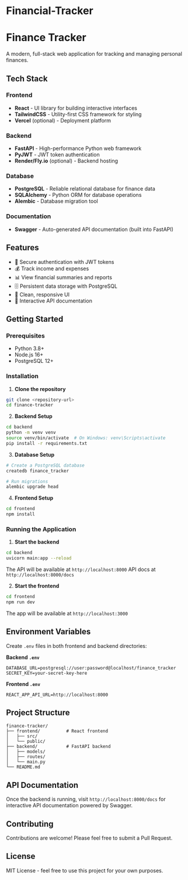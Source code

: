 # Financial-Tracker
# Finance Tracker

A modern, full-stack web application for tracking and managing personal finances.

## Tech Stack

### Frontend
- **React** - UI library for building interactive interfaces
- **TailwindCSS** - Utility-first CSS framework for styling
- **Vercel** (optional) - Deployment platform

### Backend
- **FastAPI** - High-performance Python web framework
- **PyJWT** - JWT token authentication
- **Render/Fly.io** (optional) - Backend hosting

### Database
- **PostgreSQL** - Reliable relational database for finance data
- **SQLAlchemy** - Python ORM for database operations
- **Alembic** - Database migration tool

### Documentation
- **Swagger** - Auto-generated API documentation (built into FastAPI)

## Features

- 🔐 Secure authentication with JWT tokens
- 💰 Track income and expenses
- 📊 View financial summaries and reports
- 🗄️ Persistent data storage with PostgreSQL
- 📱 Clean, responsive UI
- 📖 Interactive API documentation

## Getting Started

### Prerequisites
- Python 3.8+
- Node.js 16+
- PostgreSQL 12+

### Installation

1. **Clone the repository**
```bash
git clone <repository-url>
cd finance-tracker
```

2. **Backend Setup**
```bash
cd backend
python -m venv venv
source venv/bin/activate  # On Windows: venv\Scripts\activate
pip install -r requirements.txt
```

3. **Database Setup**
```bash
# Create a PostgreSQL database
createdb finance_tracker

# Run migrations
alembic upgrade head
```

4. **Frontend Setup**
```bash
cd frontend
npm install
```

### Running the Application

1. **Start the backend**
```bash
cd backend
uvicorn main:app --reload
```
The API will be available at `http://localhost:8000`
API docs at `http://localhost:8000/docs`

2. **Start the frontend**
```bash
cd frontend
npm run dev
```
The app will be available at `http://localhost:3000`

## Environment Variables

Create `.env` files in both frontend and backend directories:

**Backend `.env`**
```
DATABASE_URL=postgresql://user:password@localhost/finance_tracker
SECRET_KEY=your-secret-key-here
```

**Frontend `.env`**
```
REACT_APP_API_URL=http://localhost:8000
```

## Project Structure

```
finance-tracker/
├── frontend/          # React frontend
│   ├── src/
│   └── public/
├── backend/           # FastAPI backend
│   ├── models/
│   ├── routes/
│   └── main.py
└── README.md
```

## API Documentation

Once the backend is running, visit `http://localhost:8000/docs` for interactive API documentation powered by Swagger.

## Contributing

Contributions are welcome! Please feel free to submit a Pull Request.

## License

MIT License - feel free to use this project for your own purposes.
